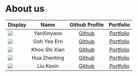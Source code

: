 # About us

Display |     Name      | Github Profile | Portfolio 
--------|:-------------:|:--------------:|:---------:
![](https://via.placeholder.com/100.png?text=Photo) |  YanXinyaoo   | [Github](https://github.com/yanxinyaoo) | [Portfolio](team/yanxinyaoo.md)
![](https://via.placeholder.com/100.png?text=Photo) |  Goh Yee Ern  | [Github](https://github.com/yeeern27) | [Portfolio](team/yeeern27.md)
![](https://via.placeholder.com/100.png?text=Photo) | Khoo Shi Xian | [Github](https://github.com/sxkhoo) | [Portfolio](team/khooshixian.md)
![](https://via.placeholder.com/100.png?text=Photo) | Hua Zhenting  | [Github](https://github.com/huazhenting) | [Portfolio](team/huazhenting.md)
![](https://via.placeholder.com/100.png?text=Photo) |   Liu Kexin   | [Github](https://github.com/Lydialkx) | [Portfolio](team/lydialkx.md)


